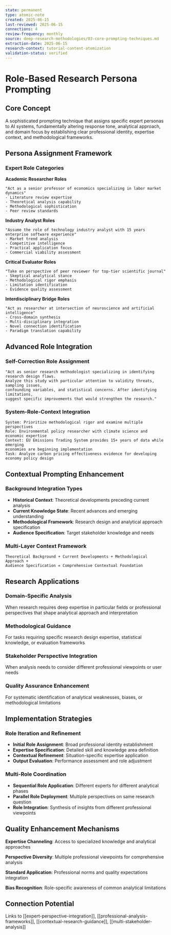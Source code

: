 ```yaml
---
state: permanent
type: atomic-note
created: 2025-06-15
last-reviewed: 2025-06-15
connections: 4
review-frequency: monthly
source: deep-research-methodologies/03-core-prompting-techniques.md
extraction-date: 2025-06-15
research-context: tutorial-content-atomization
validation-status: verified
---
```


# Role-Based Research Persona Prompting

## Core Concept

A sophisticated prompting technique that assigns specific expert personas to AI systems, fundamentally altering response tone, analytical approach, and domain focus by establishing clear professional identity, expertise context, and methodological frameworks.

## Persona Assignment Framework

### Expert Role Categories

**Academic Researcher Roles**
```
"Act as a senior professor of economics specializing in labor market dynamics"
- Literature review expertise
- Theoretical analysis capability  
- Methodological sophistication
- Peer review standards
```

**Industry Analyst Roles**
```
"Assume the role of technology industry analyst with 15 years enterprise software experience"
- Market trend analysis
- Competitive intelligence
- Practical application focus
- Commercial viability assessment
```

**Critical Evaluator Roles**
```
"Take on perspective of peer reviewer for top-tier scientific journal"
- Skeptical analytical stance
- Methodological rigor emphasis
- Limitation identification
- Evidence quality assessment
```

**Interdisciplinary Bridge Roles**
```
"Act as researcher at intersection of neuroscience and artificial intelligence"
- Cross-domain synthesis
- Multi-disciplinary integration
- Novel connection identification
- Paradigm translation capability
```

## Advanced Role Integration

### Self-Correction Role Assignment
```
"Act as senior research methodologist specializing in identifying research design flaws.
Analyze this study with particular attention to validity threats, sampling issues,
confounding variables, and statistical concerns. After identifying limitations,
suggest specific improvements that would strengthen the research."
```

### System-Role-Context Integration
```
System: Prioritize methodological rigor and examine multiple perspectives
Role: Environmental policy researcher with climate science and economic expertise  
Context: EU Emissions Trading System provides 15+ years of data while emerging 
economies are beginning implementation
Task: Analyze carbon pricing effectiveness evidence for developing economy policy design
```

## Contextual Prompting Enhancement

### Background Integration Types
- **Historical Context**: Theoretical developments preceding current analysis
- **Current Knowledge State**: Recent advances and emerging understanding
- **Methodological Framework**: Research design and analytical approach specification
- **Audience Specification**: Target stakeholder knowledge and needs

### Multi-Layer Context Framework
```
Theoretical Background + Current Developments + Methodological Approach + 
Audience Specification = Comprehensive Contextual Foundation
```

## Research Applications

### Domain-Specific Analysis
When research requires deep expertise in particular fields or professional perspectives that shape analytical approach and interpretation

### Methodological Guidance  
For tasks requiring specific research design expertise, statistical knowledge, or evaluation frameworks

### Stakeholder Perspective Integration
When analysis needs to consider different professional viewpoints or user needs

### Quality Assurance Enhancement
For systematic identification of analytical weaknesses, biases, or methodological limitations

## Implementation Strategies

### Role Iteration and Refinement
- **Initial Role Assignment**: Broad professional identity establishment
- **Expertise Specification**: Detailed skill and knowledge area definition
- **Contextual Refinement**: Situation-specific expertise application
- **Output Evaluation**: Performance assessment and role adjustment

### Multi-Role Coordination
- **Sequential Role Application**: Different experts for different analytical phases
- **Parallel Role Deployment**: Multiple perspectives on same research question
- **Role Integration**: Synthesis of insights from different professional viewpoints

## Quality Enhancement Mechanisms

**Expertise Channeling**: Access to specialized knowledge and analytical approaches

**Perspective Diversity**: Multiple professional viewpoints for comprehensive analysis

**Standard Application**: Professional norms and quality expectations integration

**Bias Recognition**: Role-specific awareness of common analytical limitations

## Connection Potential

Links to [[expert-perspective-integration]], [[professional-analysis-frameworks]], [[contextual-research-guidance]], [[multi-stakeholder-analysis]]
